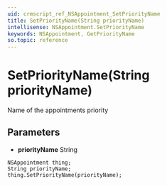 ```yaml
---
uid: crmscript_ref_NSAppointment_SetPriorityName
title: SetPriorityName(String priorityName)
intellisense: NSAppointment.SetPriorityName
keywords: NSAppointment, GetPriorityName
so.topic: reference
---
```


# SetPriorityName(String priorityName)

Name of the appointments priority

## Parameters

* **priorityName** String

```crmscript
NSAppointment thing;
String priorityName;
thing.SetPriorityName(priorityName);
```


